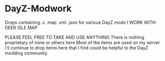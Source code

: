 # DayZ-Modwork
Drops containing .c .map .xml .json for various DayZ mods
I WORK WITH DEER ISLE MAP

PLEASE FEEL FREE TO TAKE AND USE ANYTHING
There is nothing proprietary of mine or others here
Most of the items are used on my server
I'll continue to drop items here that I find could be helpful to the DayZ modding community
